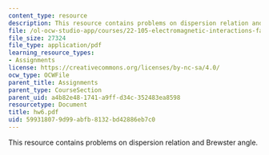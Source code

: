 ```yaml
---
content_type: resource
description: This resource contains problems on dispersion relation and Brewster angle.
file: /ol-ocw-studio-app/courses/22-105-electromagnetic-interactions-fall-2005/599318079d99abfb8132bd42886eb7c0_hw6.pdf
file_size: 27324
file_type: application/pdf
learning_resource_types:
- Assignments
license: https://creativecommons.org/licenses/by-nc-sa/4.0/
ocw_type: OCWFile
parent_title: Assignments
parent_type: CourseSection
parent_uid: a4b82e48-1741-a9ff-d34c-352483ea8598
resourcetype: Document
title: hw6.pdf
uid: 59931807-9d99-abfb-8132-bd42886eb7c0
---
```

This resource contains problems on dispersion relation and Brewster angle.